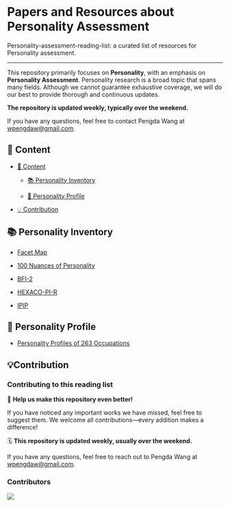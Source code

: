 # Papers and Resources about Personality Assessment

Personality-assessment-reading-list: a curated list of resources for Personality assessment.

---

This repository primarily focuses on **Personality**, with an emphasis on **Personality Assessment**. 
Personality research is a broad topic that spans many fields. 
Although we cannot guarantee exhaustive coverage, we will do our best to provide thorough and continuous updates. 

**The repository is updated weekly, typically over the weekend.** 

If you have any questions, feel free to contact Pengda Wang at wpengdaw@gmail.com.


## 📁 Content

- [📁 Content](#content)

    - [📚 Personality Inventory](#-personality-inventory)

    - [👥 Personality Profile](#-personality-profile)
    
- [💡 Contribution](#-contribution)






## 📚 Personality Inventory

- [Facet Map](https://facetmap.org)

- [100 Nuances of Personality](https://osf.io/4xr5h)

- [BFI-2](https://www.colby.edu/academics/departments-and-programs/psychology/research-opportunities/personality-lab/the-bfi-2/)

- [HEXACO-PI-R](https://hexaco.org/)

- [IPIP](https://ipip.ori.org/)


## 👥 Personality Profile

- [Personality Profiles of 263 Occupations](https://doi.org/10.1037/apl0001249)





## 💡Contribution

### Contributing to this reading list

🤲 **Help us make this repository even better!** 

If you have noticed any important works we have missed, feel free to suggest them. We welcome all contributions—every addition makes a difference!

🗓 **This repository is updated weekly, usually over the weekend.**

If you have any questions, feel free to reach out to Pengda Wang at wpengdaw@gmail.com.

### Contributors

<a href="https://github.com/wpengda/personality-assessment-reading-list/graphs/contributors">
  <img src="https://contrib.rocks/image?repo=wpengda/personality-assessment-reading-list" />
</a>